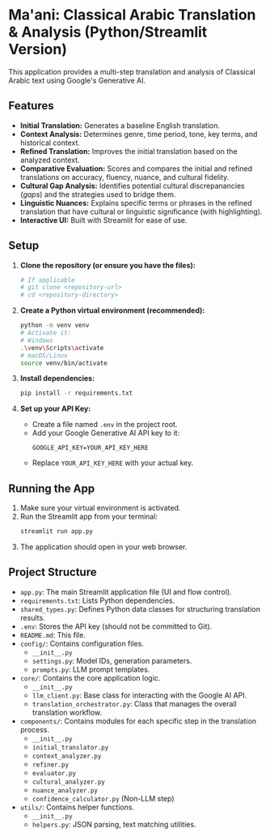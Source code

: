 # Ma'ani: Classical Arabic Translation & Analysis (Python/Streamlit Version)

This application provides a multi-step translation and analysis of Classical Arabic text using Google's Generative AI.

## Features

-   **Initial Translation:** Generates a baseline English translation.
-   **Context Analysis:** Determines genre, time period, tone, key terms, and historical context.
-   **Refined Translation:** Improves the initial translation based on the analyzed context.
-   **Comparative Evaluation:** Scores and compares the initial and refined translations on accuracy, fluency, nuance, and cultural fidelity.
-   **Cultural Gap Analysis:** Identifies potential cultural discrepanancies (_gaps_) and the strategies used to bridge them.
-   **Linguistic Nuances:** Explains specific terms or phrases in the refined translation that have cultural or linguistic significance (with highlighting).
-   **Interactive UI:** Built with Streamlit for ease of use.

## Setup

1. **Clone the repository (or ensure you have the files):**

    ```bash
    # If applicable
    # git clone <repository-url>
    # cd <repository-directory>
    ```

2. **Create a Python virtual environment (recommended):**

    ```bash
    python -m venv venv
    # Activate it:
    # Windows
    .\venv\Scripts\activate
    # macOS/Linux
    source venv/bin/activate
    ```

3. **Install dependencies:**

    ```bash
    pip install -r requirements.txt
    ```

4. **Set up your API Key:**

    - Create a file named `.env` in the project root.
    - Add your Google Generative AI API key to it:
        ```.env
        GOOGLE_API_KEY=YOUR_API_KEY_HERE
        ```
    - Replace `YOUR_API_KEY_HERE` with your actual key.

## Running the App

1. Make sure your virtual environment is activated.
2. Run the Streamlit app from your terminal:
    ```bash
    streamlit run app.py
    ```
3. The application should open in your web browser.

## Project Structure

-   `app.py`: The main Streamlit application file (UI and flow control).
-   `requirements.txt`: Lists Python dependencies.
-   `shared_types.py`: Defines Python data classes for structuring translation results.
-   `.env`: Stores the API key (should not be committed to Git).
-   `README.md`: This file.
-   `config/`: Contains configuration files.
    -   `__init__.py`
    -   `settings.py`: Model IDs, generation parameters.
    -   `prompts.py`: LLM prompt templates.
-   `core/`: Contains the core application logic.
    -   `__init__.py`
    -   `llm_client.py`: Base class for interacting with the Google AI API.
    -   `translation_orchestrator.py`: Class that manages the overall translation workflow.
-   `components/`: Contains modules for each specific step in the translation process.
    -   `__init__.py`
    -   `initial_translator.py`
    -   `context_analyzer.py`
    -   `refiner.py`
    -   `evaluator.py`
    -   `cultural_analyzer.py`
    -   `nuance_analyzer.py`
    -   `confidence_calculator.py` (Non-LLM step)
-   `utils/`: Contains helper functions.
    -   `__init__.py`
    -   `helpers.py`: JSON parsing, text matching utilities.
